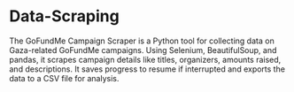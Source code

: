 # Data-Scraping
The GoFundMe Campaign Scraper is a Python tool for collecting data on Gaza-related GoFundMe campaigns. Using Selenium, BeautifulSoup, and pandas, it scrapes campaign details like titles, organizers, amounts raised, and descriptions. It saves progress to resume if interrupted and exports the data to a CSV file for analysis.
